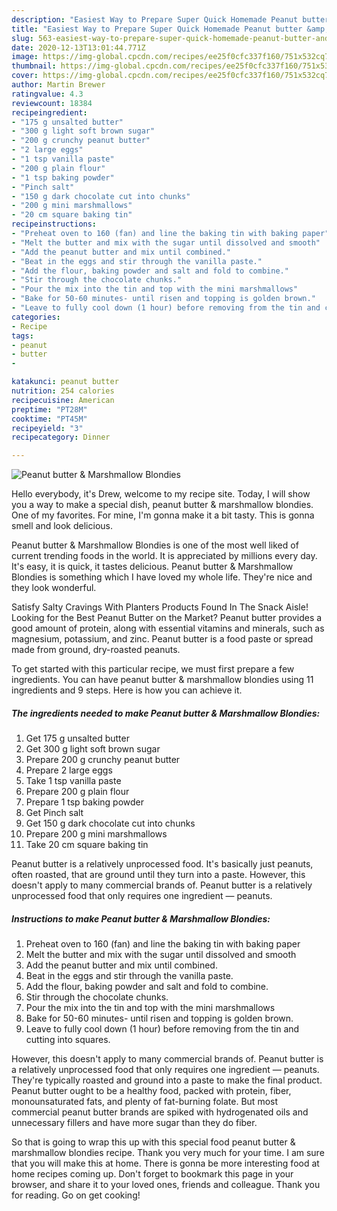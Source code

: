 ```yaml
---
description: "Easiest Way to Prepare Super Quick Homemade Peanut butter &amp;amp; Marshmallow Blondies"
title: "Easiest Way to Prepare Super Quick Homemade Peanut butter &amp;amp; Marshmallow Blondies"
slug: 563-easiest-way-to-prepare-super-quick-homemade-peanut-butter-and-amp-marshmallow-blondies
date: 2020-12-13T13:01:44.771Z
image: https://img-global.cpcdn.com/recipes/ee25f0cfc337f160/751x532cq70/peanut-butter-marshmallow-blondies-recipe-main-photo.jpg
thumbnail: https://img-global.cpcdn.com/recipes/ee25f0cfc337f160/751x532cq70/peanut-butter-marshmallow-blondies-recipe-main-photo.jpg
cover: https://img-global.cpcdn.com/recipes/ee25f0cfc337f160/751x532cq70/peanut-butter-marshmallow-blondies-recipe-main-photo.jpg
author: Martin Brewer
ratingvalue: 4.3
reviewcount: 18384
recipeingredient:
- "175 g unsalted butter"
- "300 g light soft brown sugar"
- "200 g crunchy peanut butter"
- "2 large eggs"
- "1 tsp vanilla paste"
- "200 g plain flour"
- "1 tsp baking powder"
- "Pinch salt"
- "150 g dark chocolate cut into chunks"
- "200 g mini marshmallows"
- "20 cm square baking tin"
recipeinstructions:
- "Preheat oven to 160 (fan) and line the baking tin with baking paper"
- "Melt the butter and mix with the sugar until dissolved and smooth"
- "Add the peanut butter and mix until combined."
- "Beat in the eggs and stir through the vanilla paste."
- "Add the flour, baking powder and salt and fold to combine."
- "Stir through the chocolate chunks."
- "Pour the mix into the tin and top with the mini marshmallows"
- "Bake for 50-60 minutes- until risen and topping is golden brown."
- "Leave to fully cool down (1 hour) before removing from the tin and cutting into squares."
categories:
- Recipe
tags:
- peanut
- butter
- 

katakunci: peanut butter  
nutrition: 254 calories
recipecuisine: American
preptime: "PT28M"
cooktime: "PT45M"
recipeyield: "3"
recipecategory: Dinner

---
```



![Peanut butter &amp; Marshmallow Blondies](https://img-global.cpcdn.com/recipes/ee25f0cfc337f160/751x532cq70/peanut-butter-marshmallow-blondies-recipe-main-photo.jpg)

Hello everybody, it's Drew, welcome to my recipe site. Today, I will show you a way to make a special dish, peanut butter &amp; marshmallow blondies. One of my favorites. For mine, I'm gonna make it a bit tasty. This is gonna smell and look delicious.

Peanut butter &amp; Marshmallow Blondies is one of the most well liked of current trending foods in the world. It is appreciated by millions every day. It's easy, it is quick, it tastes delicious. Peanut butter &amp; Marshmallow Blondies is something which I have loved my whole life. They're nice and they look wonderful.

Satisfy Salty Cravings With Planters Products Found In The Snack Aisle! Looking for the Best Peanut Butter on the Market? Peanut butter provides a good amount of protein, along with essential vitamins and minerals, such as magnesium, potassium, and zinc. Peanut butter is a food paste or spread made from ground, dry-roasted peanuts.


To get started with this particular recipe, we must first prepare a few ingredients. You can have peanut butter &amp; marshmallow blondies using 11 ingredients and 9 steps. Here is how you can achieve it.

<!--inarticleads1-->

##### The ingredients needed to make Peanut butter &amp; Marshmallow Blondies:

1. Get 175 g unsalted butter
1. Get 300 g light soft brown sugar
1. Prepare 200 g crunchy peanut butter
1. Prepare 2 large eggs
1. Take 1 tsp vanilla paste
1. Prepare 200 g plain flour
1. Prepare 1 tsp baking powder
1. Get Pinch salt
1. Get 150 g dark chocolate cut into chunks
1. Prepare 200 g mini marshmallows
1. Take 20 cm square baking tin


Peanut butter is a relatively unprocessed food. It&#39;s basically just peanuts, often roasted, that are ground until they turn into a paste. However, this doesn&#39;t apply to many commercial brands of. Peanut butter is a relatively unprocessed food that only requires one ingredient — peanuts. 

<!--inarticleads2-->

##### Instructions to make Peanut butter &amp; Marshmallow Blondies:

1. Preheat oven to 160 (fan) and line the baking tin with baking paper
1. Melt the butter and mix with the sugar until dissolved and smooth
1. Add the peanut butter and mix until combined.
1. Beat in the eggs and stir through the vanilla paste.
1. Add the flour, baking powder and salt and fold to combine.
1. Stir through the chocolate chunks.
1. Pour the mix into the tin and top with the mini marshmallows
1. Bake for 50-60 minutes- until risen and topping is golden brown.
1. Leave to fully cool down (1 hour) before removing from the tin and cutting into squares.


However, this doesn&#39;t apply to many commercial brands of. Peanut butter is a relatively unprocessed food that only requires one ingredient — peanuts. They&#39;re typically roasted and ground into a paste to make the final product. Peanut butter ought to be a healthy food, packed with protein, fiber, monounsaturated fats, and plenty of fat-burning folate. But most commercial peanut butter brands are spiked with hydrogenated oils and unnecessary fillers and have more sugar than they do fiber. 

So that is going to wrap this up with this special food peanut butter &amp; marshmallow blondies recipe. Thank you very much for your time. I am sure that you will make this at home. There is gonna be more interesting food at home recipes coming up. Don't forget to bookmark this page in your browser, and share it to your loved ones, friends and colleague. Thank you for reading. Go on get cooking!
